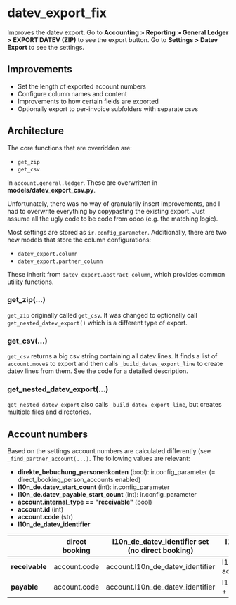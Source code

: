 # datev_export_fix

Improves the datev export. 
Go to **Accounting > Reporting > General Ledger > EXPORT DATEV (ZIP)** 
to see the export button. Go to **Settings > Datev Export** to see the settings.



## Improvements

* Set the length of exported account numbers
* Configure column names and content
* Improvements to how certain fields are exported
* Optionally export to per-invoice subfolders with separate csvs


## Architecture

The core functions that are overridden are:
* `get_zip`
* `get_csv`

in `account.general.ledger`. These are overwritten in **models/datev_export_csv.py**.

Unfortunately, there was no way of granularily insert improvements, and I had 
to overwrite everything by copypasting the existing export. 
Just assume all the ugly code to be code from odoo (e.g. the matching logic).

Most settings are stored as `ir.config_parameter`. 
Additionally, there are two new models that store the column configurations:
* `datev_export.column`
* `datev_export.partner_column`

These inherit from `datev_export.abstract_column`, which provides common utility functions.

### get_zip(...)
`get_zip` originally called `get_csv`. It was changed to optionally call
`get_nested_datev_export()` which is a different type of export.

### get_csv(...)
`get_csv` returns a big csv string containing all datev lines. It finds a list of 
`account.move`s to export and then calls `_build_datev_export_line` to create datev
lines from them. See the code for a detailed description.

### get_nested_datev_export(...)
`get_nested_datev_export` also calls `_build_datev_export_line`, but creates multiple
files and directories.

## Account numbers
Based on the settings account numbers are calculated differently (see `_find_partner_account(...)`.
The following values are relevant:

* **direkte_bebuchung_personenkonten** (bool): ir.config_parameter (= direct_booking_person_accounts enabled)
* **l10n_de.datev_start_count** (int): ir.config_parameter
* **l10n_de.datev_payable_start_count** (int): ir.config_parameter
* **account.internal_type == "receivable"** (bool)
* **account.id** (int)
* **account.code** (str)
* **l10n_de_datev_identifier**

|                       | **direct booking**    | **l10n_de_datev_identifier set (no direct booking)** | **l10n_de_datev_identifier not set (no direct booking)**   |
| ---                   | ---       | ---       | --- |
| **receivable**        |   account.code   |  account.l10n_de_datev_identifier     | l10n_de.datev_start_count + account.id |
| **payable**           |   account.code   |  account.l10n_de_datev_identifier     | l10n_de.datev_payable_start_count + account.id | 
